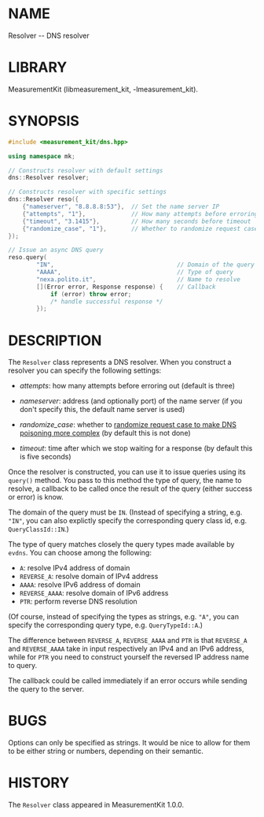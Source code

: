 # NAME
Resolver -- DNS resolver

# LIBRARY
MeasurementKit (libmeasurement_kit, -lmeasurement_kit).

# SYNOPSIS
```C++
#include <measurement_kit/dns.hpp>

using namespace mk;

// Constructs resolver with default settings
dns::Resolver resolver;

// Constructs resolver with specific settings
dns::Resolver reso({
    {"nameserver", "8.8.8.8:53"},  // Set the name server IP
    {"attempts", "1"},             // How many attempts before erroring out
    {"timeout", "3.1415"},         // How many seconds before timeout
    {"randomize_case", "1"},       // Whether to randomize request case
});

// Issue an async DNS query
reso.query(
        "IN",                                   // Domain of the query
        "AAAA",                                 // Type of query
        "nexa.polito.it",                       // Name to resolve
        [](Error error, Response response) {    // Callback
            if (error) throw error;
            /* handle successful response */
        });
```

# DESCRIPTION

The `Resolver` class represents a DNS resolver. When you construct
a resolver you can specify the following settings:

- *attempts*: how many attempts before erroring out (default is three)

- *nameserver*: address (and optionally port) of the name server (if you
  don't specify this, the default name server is used)

- *randomize_case*: whether to [randomize request case to make DNS
  poisoning more complex](https://lists.torproject.org/pipermail/tor-commits/2008-October/026025.html)
  (by default this is not done)

- *timeout*: time after which we stop waiting for a response (by
  default this is five seconds)

Once the resolver is constructed, you can use it to issue queries
using its `query()` method. You pass to this method the
type of query, the name to resolve, a callback to be called once the
result of the query (either success or error) is know.

The domain of the query must be `IN`. (Instead of specifying a string,
e.g. `"IN"`, you can also explictly specify the corresponding query class
id, e.g. `QueryClassId::IN`.)

The type of query matches closely the query types made available
by `evdns`. You can choose among the following:

- `A`: resolve IPv4 address of domain
- `REVERSE_A`: resolve domain of IPv4 address
- `AAAA`: resolve IPv6 address of domain
- `REVERSE_AAAA`: resolve domain of IPv6 address
- `PTR`: perform reverse DNS resolution

(Of course, instead of specifying the types as strings, e.g. `"A"`, you
can specify the corresponding query type, e.g. `QueryTypeId::A`.)

The difference between `REVERSE_A`, `REVERSE_AAAA` and `PTR` is that
`REVERSE_A` and `REVERSE_AAAA` take in input respectively an IPv4 and
an IPv6 address, while for `PTR` you need to construct yourself the
reversed IP address name to query.

The callback could be called immediately if an error occurs while
sending the query to the server.

# BUGS

Options can only be specified as strings. It would be nice to allow for them
to be either string or numbers, depending on their semantic.

# HISTORY

The `Resolver` class appeared in MeasurementKit 1.0.0.
